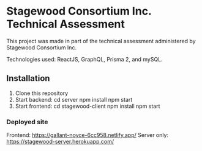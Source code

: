 # Stagewood Consortium Inc. Technical Assessment

This project was made in part of the technical assessment administered by Stagewood Consortium Inc.

Technologies used: ReactJS, GraphQL, Prisma 2, and mySQL.

## Installation

1. Clone this repository
2. Start backend: 
    cd server
    npm install
    npm start
3. Start frontend: 
    cd stagewood-client
    npm install
    npm start

### Deployed site

Frontend: https://gallant-noyce-6cc958.netlify.app/
Server only: https://stagewood-server.herokuapp.com/

